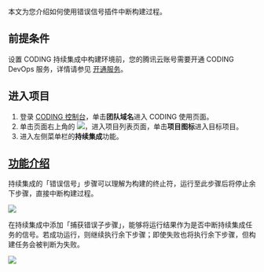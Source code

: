 本文为您介绍如何使用错误信号插件中断构建过程。

## 前提条件
设置 CODING 持续集成中构建环境前，您的腾讯云账号需要开通 CODING DevOps 服务，详情请参见 [开通服务](https://cloud.tencent.com/document/product/1115/37268)。

## 进入项目
1. 登录 [CODING 控制台](https://console.cloud.tencent.com/coding)，单击**团队域名**进入 CODING 使用页面。
2. 单击页面右上角的 <img src ="https://main.qcloudimg.com/raw/d94a8e60dd3a41d0af07d72ae0e9d70e.png" style ="margin:0">，进入项目列表页面，单击**项目图标**进入目标项目。
3.  进入左侧菜单栏的**持续集成**功能。

## [功能介绍](#intro)

持续集成的「错误信号」步骤可以理解为构建的终止符，运行至此步骤后将停止余下步骤，直接中断构建过程。

![](https://help-assets.codehub.cn/enterprise/20210630112551.png)

在持续集成中添加「捕获错误子步骤」，能够将运行结果作为是否中断持续集成任务的信号。若成功运行，则继续执行余下步骤；即使失败也将执行余下步骤，但构建任务会被判断为失败。

![](https://help-assets.codehub.cn/enterprise/20210630113500.png)